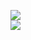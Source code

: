 [![](https://img.shields.io/badge/Made%20With-Github%20Spray-lightgrey.svg?style=for-the-badge&logo=github)](https://github.com/Annihil/github-spray#22997)  
[![](https://i.imgur.com/2DrTn0Z.gif)](https://github.com/Annihil/github-spray)